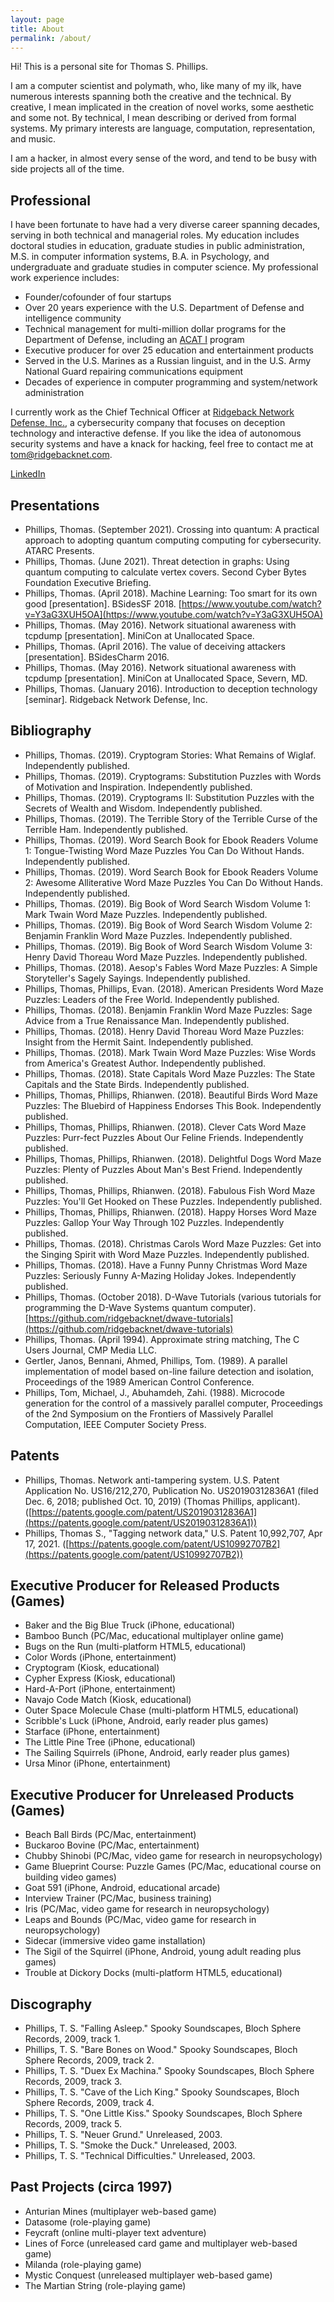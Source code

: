 ```yaml
---
layout: page
title: About
permalink: /about/
---
```


Hi! This is a personal site for Thomas S. Phillips.

I am a computer scientist and polymath, who, like many of my ilk, have numerous interests spanning both the creative and the technical.
By creative, I mean implicated in the creation of novel works, some aesthetic and some not.
By technical, I mean describing or derived from formal systems.
My primary interests are language, computation, representation, and music.

I am a hacker, in almost every sense of the word, and tend to be busy with side projects all of the time.

## Professional

I have been fortunate to have had a very diverse career spanning decades, serving in both technical and managerial roles.
My education includes doctoral studies in education, graduate studies in public administration, M.S. in computer information systems, B.A. in Psychology, and undergraduate and graduate studies in computer science.
My professional work experience includes:

- Founder/cofounder of four startups
- Over 20 years experience with the U.S. Department of Defense and intelligence community
- Technical management for multi-million dollar programs for the Department of Defense, including an <a href="https://aida.mitre.org/acat/">ACAT I</a> program
- Executive producer for over 25 education and entertainment products
- Served in the U.S. Marines as a Russian linguist, and in the U.S. Army National Guard repairing communications equipment
- Decades of experience in computer programming and system/network administration

I currently work as the Chief Technical Officer at <a href="http://www.ridgebacknet.com">Ridgeback Network Defense, Inc.</a>, a cybersecurity company that focuses on deception technology and interactive defense. If you like the idea of autonomous security systems and have a knack for hacking, feel free to contact me at tom@ridgebacknet.com.

[LinkedIn](https://www.linkedin.com/in/thomas-phillips-5a25a74/)

## Presentations

- Phillips, Thomas. (September 2021). Crossing into quantum: A practical approach to adopting quantum computing computing for cybersecurity. ATARC Presents.
- Phillips, Thomas. (June 2021). Threat detection in graphs: Using quantum computing to calculate vertex covers. Second Cyber Bytes Foundation Executive Briefing.
- Phillips, Thomas. (April 2018). Machine Learning: Too smart for its own good [presentation]. BSidesSF 2018. [https://www.youtube.com/watch?v=Y3aG3XUH5OA](https://www.youtube.com/watch?v=Y3aG3XUH5OA)
- Phillips, Thomas. (May 2016). Network situational awareness with tcpdump [presentation]. MiniCon at Unallocated Space.
- Phillips, Thomas. (April 2016). The value of deceiving attackers [presentation]. BSidesCharm 2016.
- Phillips, Thomas. (May 2016). Network situational awareness with tcpdump [presentation]. MiniCon at Unallocated Space, Severn, MD.
- Phillips, Thomas. (January 2016). Introduction to deception technology [seminar]. Ridgeback Network Defense, Inc.

## Bibliography

- Phillips, Thomas. (2019). Cryptogram Stories: What Remains of Wiglaf. Independently published.
- Phillips, Thomas. (2019). Cryptograms: Substitution Puzzles with Words of Motivation and Inspiration. Independently published.
- Phillips, Thomas. (2019). Cryptograms II: Substitution Puzzles with the Secrets of Wealth and Wisdom. Independently published.
- Phillips, Thomas. (2019). The Terrible Story of the Terrible Curse of the Terrible Ham. Independently published.
- Phillips, Thomas. (2019). Word Search Book for Ebook Readers Volume 1: Tongue-Twisting Word Maze Puzzles You Can Do Without Hands. Independently published.
- Phillips, Thomas. (2019). Word Search Book for Ebook Readers Volume 2: Awesome Alliterative Word Maze Puzzles You Can Do Without Hands. Independently published.
- Phillips, Thomas. (2019). Big Book of Word Search Wisdom Volume 1: Mark Twain Word Maze Puzzles. Independently published.
- Phillips, Thomas. (2019). Big Book of Word Search Wisdom Volume 2: Benjamin Franklin Word Maze Puzzles. Independently published.
- Phillips, Thomas. (2019). Big Book of Word Search Wisdom Volume 3: Henry David Thoreau Word Maze Puzzles. Independently published.
- Phillips, Thomas. (2018). Aesop's Fables Word Maze Puzzles: A Simple Storyteller's Sagely Sayings. Independently published.
- Phillips, Thomas, Phillips, Evan. (2018). American Presidents Word Maze Puzzles: Leaders of the Free World. Independently published.
- Phillips, Thomas. (2018). Benjamin Franklin Word Maze Puzzles: Sage Advice from a True Renaissance Man. Independently published.
- Phillips, Thomas. (2018). Henry David Thoreau Word Maze Puzzles: Insight from the Hermit Saint. Independently published.
- Phillips, Thomas. (2018). Mark Twain Word Maze Puzzles: Wise Words from America's Greatest Author. Independently published.
- Phillips, Thomas. (2018). State Capitals Word Maze Puzzles: The State Capitals and the State Birds. Independently published.
- Phillips, Thomas, Phillips, Rhianwen. (2018). Beautiful Birds Word Maze Puzzles: The Bluebird of Happiness Endorses This Book. Independently published.
- Phillips, Thomas, Phillips, Rhianwen. (2018). Clever Cats Word Maze Puzzles: Purr-fect Puzzles About Our Feline Friends. Independently published.
- Phillips, Thomas, Phillips, Rhianwen. (2018). Delightful Dogs Word Maze Puzzles: Plenty of Puzzles About Man's Best Friend. Independently published.
- Phillips, Thomas, Phillips, Rhianwen. (2018). Fabulous Fish Word Maze Puzzles: You'll Get Hooked on These Puzzles. Independently published.
- Phillips, Thomas, Phillips, Rhianwen. (2018). Happy Horses Word Maze Puzzles: Gallop Your Way Through 102 Puzzles. Independently published.
- Phillips, Thomas. (2018). Christmas Carols Word Maze Puzzles: Get into the Singing Spirit with Word Maze Puzzles. Independently published.
- Phillips, Thomas. (2018). Have a Funny Punny Christmas Word Maze Puzzles: Seriously Funny A-Mazing Holiday Jokes. Independently published. 
- Phillips, Thomas. (October 2018). D-Wave Tutorials (various tutorials for programming the D-Wave Systems quantum computer). [https://github.com/ridgebacknet/dwave-tutorials](https://github.com/ridgebacknet/dwave-tutorials)
- Phillips, Thomas. (April 1994). Approximate string matching, The C Users Journal, CMP Media LLC.
- Gertler, Janos, Bennani, Ahmed, Phillips, Tom. (1989). A parallel implementation of model based on-line failure detection and isolation, Proceedings of the 1989 American Control Conference.
- Phillips, Tom, Michael, J., Abuhamdeh, Zahi. (1988). Microcode generation for the control of a massively parallel computer, Proceedings of the 2nd Symposium on the Frontiers of Massively Parallel Computation, IEEE Computer Society Press.

## Patents

- Phillips, Thomas. Network anti-tampering system. U.S. Patent Application No. US16/212,270, Publication No. US20190312836A1 (filed Dec. 6, 2018; published Oct. 10, 2019) (Thomas Phillips, applicant). ([https://patents.google.com/patent/US20190312836A1](https://patents.google.com/patent/US20190312836A1))
- Phillips, Thomas S., "Tagging network data," U.S. Patent 10,992,707, Apr 17, 2021. ([https://patents.google.com/patent/US10992707B2](https://patents.google.com/patent/US10992707B2))

## Executive Producer for Released Products (Games)

- Baker and the Big Blue Truck (iPhone, educational)
- Bamboo Bunch (PC/Mac, educational multiplayer online game)
- Bugs on the Run (multi-platform HTML5, educational)
- Color Words (iPhone, entertainment)
- Cryptogram (Kiosk, educational)
- Cypher Express (Kiosk, educational)
- Hard-A-Port (iPhone, entertainment)
- Navajo Code Match (Kiosk, educational)
- Outer Space Molecule Chase (multi-platform HTML5, educational)
- Scribble's Luck (iPhone, Android, early reader plus games)
- Starface (iPhone, entertainment)
- The Little Pine Tree (iPhone, educational)
- The Sailing Squirrels (iPhone, Android, early reader plus games)
- Ursa Minor (iPhone, entertainment)

## Executive Producer for Unreleased Products (Games)

- Beach Ball Birds (PC/Mac, entertainment)
- Buckaroo Bovine (PC/Mac, entertainment)
- Chubby Shinobi (PC/Mac, video game for research in neuropsychology)
- Game Blueprint Course: Puzzle Games (PC/Mac, educational course on building video games)
- Goat 591 (iPhone, Android, educational arcade)
- Interview Trainer (PC/Mac, business training)
- Iris (PC/Mac, video game for research in neuropsychology)
- Leaps and Bounds (PC/Mac, video game for research in neuropsychology)
- Sidecar (immersive video game installation)
- The Sigil of the Squirrel (iPhone, Android, young adult reading plus games)
- Trouble at Dickory Docks (multi-platform HTML5, educational)

## Discography

- Phillips, T. S. "Falling Asleep." Spooky Soundscapes, Bloch Sphere Records, 2009, track 1.
- Phillips, T. S. "Bare Bones on Wood." Spooky Soundscapes, Bloch Sphere Records, 2009, track 2.
- Phillips, T. S. "Duex Ex Machina." Spooky Soundscapes, Bloch Sphere Records, 2009, track 3.
- Phillips, T. S. "Cave of the Lich King." Spooky Soundscapes, Bloch Sphere Records, 2009, track 4.
- Phillips, T. S. "One Little Kiss." Spooky Soundscapes, Bloch Sphere Records, 2009, track 5.
- Phillips, T. S. "Neuer Grund." Unreleased, 2003.
- Phillips, T. S. "Smoke the Duck." Unreleased, 2003.
- Phillips, T. S. "Technical Difficulties." Unreleased, 2003.

## Past Projects (circa 1997)

- Anturian Mines (multiplayer web-based game)
- Datasome (role-playing game)
- Feycraft (online multi-player text adventure)
- Lines of Force (unreleased card game and multiplayer web-based game)
- Milanda (role-playing game)
- Mystic Conquest (unreleased multiplayer web-based game)
- The Martian String (role-playing game)

